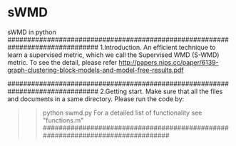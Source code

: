 # sWMD
sWMD in python
###############################################################################
1.Introduction.
An efficient technique to learn a supervised metric, which we call the Supervised WMD (S-WMD) metric. To see the detail, please refer http://papers.nips.cc/paper/6139-graph-clustering-block-models-and-model-free-results.pdf

###############################################################################
2.Getting start.
Make sure that all the files and documents in a same directory. Please run the code by:
>> python swmd.py
For a detailed list of functionality see "functions.m"
###############################################################################
